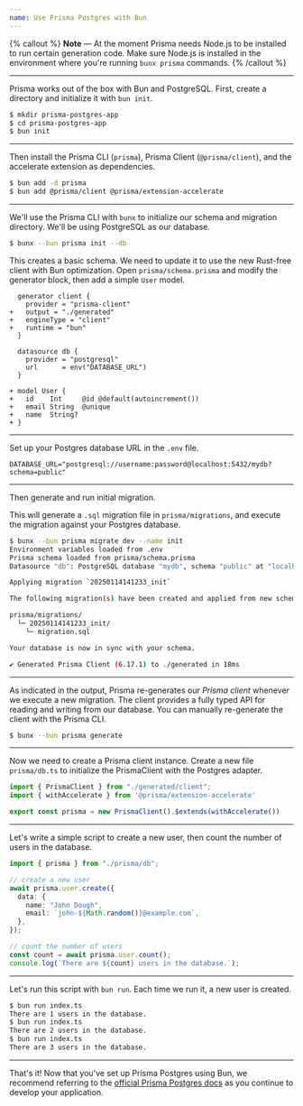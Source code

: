 ```yaml
---
name: Use Prisma Postgres with Bun
---
```


{% callout %}
**Note** — At the moment Prisma needs Node.js to be installed to run certain generation code. Make sure Node.js is installed in the environment where you're running `bunx prisma` commands.
{% /callout %}

---

Prisma works out of the box with Bun and PostgreSQL. First, create a directory and initialize it with `bun init`.

```bash
$ mkdir prisma-postgres-app
$ cd prisma-postgres-app
$ bun init
```

---

Then install the Prisma CLI (`prisma`), Prisma Client (`@prisma/client`), and the accelerate extension as dependencies.

```bash
$ bun add -d prisma
$ bun add @prisma/client @prisma/extension-accelerate
```

---

We'll use the Prisma CLI with `bunx` to initialize our schema and migration directory. We'll be using PostgreSQL as our database.

```bash
$ bunx --bun prisma init --db
```

This creates a basic schema. We need to update it to use the new Rust-free client with Bun optimization. Open `prisma/schema.prisma` and modify the generator block, then add a simple `User` model.

```prisma-diff#prisma/schema.prisma
  generator client {
    provider = "prisma-client"
+   output = "./generated"
+   engineType = "client"
+   runtime = "bun"
  }

  datasource db {
    provider = "postgresql"
    url      = env("DATABASE_URL")
  }

+ model User {
+   id    Int     @id @default(autoincrement())
+   email String  @unique
+   name  String?
+ }
```

---

Set up your Postgres database URL in the `.env` file.

```bash#.env
DATABASE_URL="postgresql://username:password@localhost:5432/mydb?schema=public"
```

---

Then generate and run initial migration.

This will generate a `.sql` migration file in `prisma/migrations`, and execute the migration against your Postgres database.

```bash
$ bunx --bun prisma migrate dev --name init
Environment variables loaded from .env
Prisma schema loaded from prisma/schema.prisma
Datasource "db": PostgreSQL database "mydb", schema "public" at "localhost:5432"

Applying migration `20250114141233_init`

The following migration(s) have been created and applied from new schema changes:

prisma/migrations/
  └─ 20250114141233_init/
    └─ migration.sql

Your database is now in sync with your schema.

✔ Generated Prisma Client (6.17.1) to ./generated in 18ms
```

---

As indicated in the output, Prisma re-generates our _Prisma client_ whenever we execute a new migration. The client provides a fully typed API for reading and writing from our database. You can manually re-generate the client with the Prisma CLI.

```sh
$ bunx --bun prisma generate
```

---

Now we need to create a Prisma client instance. Create a new file `prisma/db.ts` to initialize the PrismaClient with the Postgres adapter.

```ts#prisma/db.ts
import { PrismaClient } from "./generated/client";
import { withAccelerate } from '@prisma/extension-accelerate'

export const prisma = new PrismaClient().$extends(withAccelerate())
```

---

Let's write a simple script to create a new user, then count the number of users in the database.

```ts#index.ts
import { prisma } from "./prisma/db";

// create a new user
await prisma.user.create({
  data: {
    name: "John Dough",
    email: `john-${Math.random()}@example.com`,
  },
});

// count the number of users
const count = await prisma.user.count();
console.log(`There are ${count} users in the database.`);
```

---

Let's run this script with `bun run`. Each time we run it, a new user is created.

```bash
$ bun run index.ts
There are 1 users in the database.
$ bun run index.ts
There are 2 users in the database.
$ bun run index.ts
There are 3 users in the database.
```

---

That's it! Now that you've set up Prisma Postgres using Bun, we recommend referring to the [official Prisma Postgres docs](https://www.prisma.io/docs/postgres) as you continue to develop your application.

